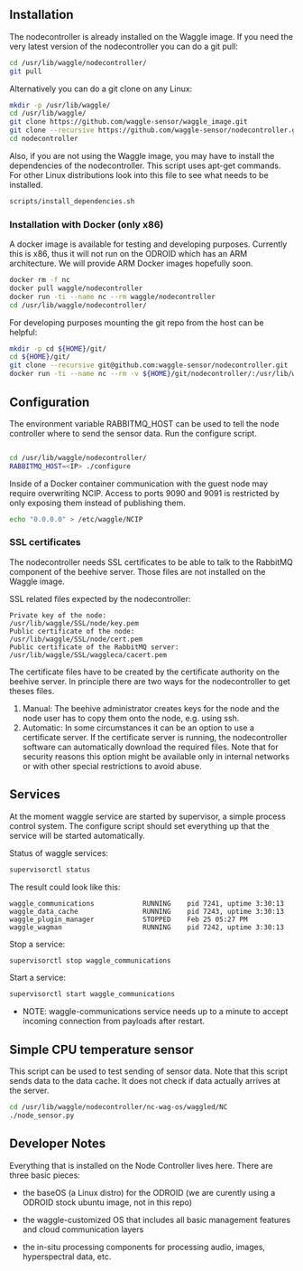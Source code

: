

## Installation

The nodecontroller is already installed on the Waggle image. If you need the very latest version of the nodecontroller you can do a git pull:

```bash
cd /usr/lib/waggle/nodecontroller/
git pull
```

Alternatively you can do a git clone on any Linux:

```bash
mkdir -p /usr/lib/waggle/
cd /usr/lib/waggle/
git clone https://github.com/waggle-sensor/waggle_image.git
git clone --recursive https://github.com/waggle-sensor/nodecontroller.git
cd nodecontroller
```

Also, if you are not using the Waggle image, you may have to install the dependencies of the nodecontroller. This script uses apt-get commands. For other Linux distributions look into this file to see what needs to be installed.
```bash
scripts/install_dependencies.sh
```

### Installation with Docker (only x86)

A docker image is available for testing and developing purposes. Currently this is x86, thus it will not run on the ODROID which has an ARM architecture. We will provide ARM Docker images hopefully soon.

```bash
docker rm -f nc
docker pull waggle/nodecontroller
docker run -ti --name nc --rm waggle/nodecontroller
cd /usr/lib/waggle/nodecontroller/
```

For developing purposes mounting the git repo from the host can be helpful:
```bash
mkdir -p cd ${HOME}/git/
cd ${HOME}/git/
git clone --recursive git@github.com:waggle-sensor/nodecontroller.git
docker run -ti --name nc --rm -v ${HOME}/git/nodecontroller/:/usr/lib/waggle/nodecontroller  waggle/nodecontroller
```

## Configuration

The environment variable RABBITMQ_HOST can be used to tell the node controller where to send the sensor data. Run the configure script.

```bash

cd /usr/lib/waggle/nodecontroller/
RABBITMQ_HOST=<IP> ./configure
```

Inside of a Docker container communication with the guest node may require overwriting NCIP. Access to ports 9090 and 9091 is restricted by only exposing them instead of publishing them. 
```bash
echo "0.0.0.0" > /etc/waggle/NCIP
```

### SSL certificates

The nodecontroller needs SSL certificates to be able to talk to the RabbitMQ component of the beehive server. Those files are not installed on the Waggle image.

SSL related files expected by the nodecontroller:
```text
Private key of the node:                   /usr/lib/waggle/SSL/node/key.pem
Public certificate of the node:            /usr/lib/waggle/SSL/node/cert.pem
Public certificate of the RabbitMQ server: /usr/lib/waggle/SSL/waggleca/cacert.pem
```

The certificate files have to be created by the certificate authority on the beehive server. In principle there are two ways for the nodecontroller to get theses files. 

1. Manual: The beehive administrator creates keys for the node and the node user has to copy them onto the node, e.g. using ssh.
2. Automatic: In some circumstances it can be an option to use a certificate server. If the certificate server is running, the nodecontroller software can automatically download the required files. Note that for security reasons this option might be available only in internal networks or with other special restrictions to avoid abuse. 



## Services

At the moment waggle service are started by supervisor, a simple process control system. The configure script should set everything up that the service will be started automatically.

Status of waggle services:
```bash
supervisorctl status
```

The result could look like this:
```text
waggle_communications            RUNNING    pid 7241, uptime 3:30:13
waggle_data_cache                RUNNING    pid 7243, uptime 3:30:13
waggle_plugin_manager            STOPPED    Feb 25 05:27 PM
waggle_wagman                    RUNNING    pid 7242, uptime 3:30:13
```


Stop a service:
```bash
supervisorctl stop waggle_communications
```

Start a service:
```bash
supervisorctl start waggle_communications
```

* NOTE: waggle-communications service needs up to a minute to accept incoming connection from payloads after restart.


## Simple CPU temperature sensor

This script can be used to test sending of sensor data. Note that this script sends data to the data cache. It does not check if data actually arrives at the server.

```bash
cd /usr/lib/waggle/nodecontroller/nc-wag-os/waggled/NC
./node_sensor.py 
```



## Developer Notes

Everything that is installed on the Node Controller lives here.  There
are three basic pieces: 

* the baseOS (a Linux distro) for the ODROID
   (we are curently using a ODROID stock ubuntu image, not in this repo)

* the waggle-customized OS that includes all basic management
  features and cloud communication layers

* the in-situ processing components for processing audio, images,
  hyperspectral data, etc.


